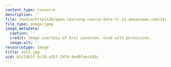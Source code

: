 ```yaml
---
content_type: resource
description: ''
file: /media/https%3A/open-learning-course-data-rc.s3.amazonaws.com/21m-873-theater-arts-topics-suburbia-january-iap-2008/62c2db5f5c10a35f2d749ed9faec435c_set2.jpg
file_type: image/jpeg
image_metadata:
  caption: ''
  credit: Image courtesy of Eric Levenson. Used with permission.
  image-alt: ''
resourcetype: Image
title: set2.jpg
uid: 62c2db5f-5c10-a35f-2d74-9ed9faec435c
---
```

